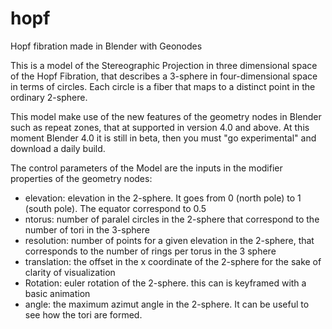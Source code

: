 # hopf
Hopf fibration made in Blender with Geonodes

This is a model of the Stereographic Projection in three dimensional space of the Hopf Fibration, that describes a 3-sphere in four-dimensional space in terms of circles. Each circle is a fiber that maps to a distinct point in the ordinary 2-sphere.

This model make use of the new features of the geometry nodes in Blender such as repeat zones, that at supported in version 4.0 and above. At this moment Blender 4.0 it is still in beta, then you must "go experimental" and download a daily build.

The control parameters of the Model are the inputs in the modifier properties of the geometry nodes:

- elevation: elevation in the 2-sphere. It goes from 0 (north pole) to 1 (south pole). The equator correspond to 0.5
- ntorus: number of paralel circles in the 2-sphere that correspond to the number of tori in the 3-sphere
- resolution: number of points for a given elevation in the 2-sphere, that corresponds to the number of rings per torus in the 3 sphere
- translation: the offset in the x coordinate of the 2-sphere for the sake of clarity of visualization
- Rotation: euler rotation of the 2-sphere. this can is keyframed with a basic animation
- angle: the maximum azimut angle in the 2-sphere. It can be useful to see how the tori are formed.

  
